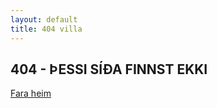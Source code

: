 ```yaml
---
layout: default
title: 404 villa
---
```

<div class="container not-found">
	<div class="row">
		<div class="col-md-12">
			<h2>404 - ÞESSI SÍÐA FINNST EKKI</h2>
			<a href="/">Fara heim</a>
		</div>
	</div>
</div>
